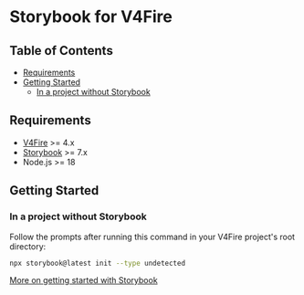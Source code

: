 # Storybook for V4Fire <!-- omit in toc -->

## Table of Contents <!-- omit in toc -->

- [Requirements](#requirements)
- [Getting Started](#getting-started)
  - [In a project without Storybook](#in-a-project-without-storybook)

## Requirements

- [V4Fire](https://github.com/V4Fire/Client) >= 4.x
- [Storybook](https://storybook.js.org/) >= 7.x
- Node.js >= 18

## Getting Started

### In a project without Storybook

Follow the prompts after running this command in your V4Fire project's root directory:

```bash
npx storybook@latest init --type undetected
```

[More on getting started with Storybook](https://storybook.js.org/docs/react/get-started/install)
